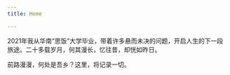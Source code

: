 ```yaml
---
title: Home

---
```



2021年我从华南“思饭”大学毕业，带着许多悬而未决的问题，开启人生的下一段旅途。二十多载岁月，何其漫长，忆往昔，却恍如昨日。

前路漫漫，何处是吾乡？这里，将记录一切。